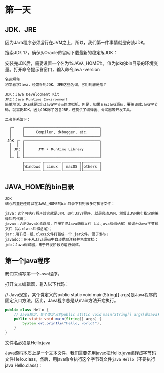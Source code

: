 # 第一天

## JDK、JRE
因为Java程序必须运行在JVM之上，所以，我们第一件事情就是安装JDK。

搜索JDK 17，确保从Oracle的官网下载最新的稳定版JDK：

安装完JDK后，需要设置一个名为%JAVA_HOME%，值为jdk的bin目录的环境变量。打开命令提示符窗口，输入命令java -version
```shell
名词解释
初学者学Java，经常听到JDK、JRE这些名词，它们到底是啥？

JDK：Java Development Kit
JRE：Java Runtime Environment
简单地说，JRE就是运行Java字节码的虚拟机。但是，如果只有Java源码，要编译成Java字节码，就需要JDK，因为JDK除了包含JRE，还提供了编译器、调试器等开发工具。

二者关系如下：

  ┌─    ┌──────────────────────────────────┐
  │     │     Compiler, debugger, etc.     │
  │     └──────────────────────────────────┘
 JDK ┌─ ┌──────────────────────────────────┐
  │  │  │                                  │
  │ JRE │      JVM + Runtime Library       │
  │  │  │                                  │
  └─ └─ └──────────────────────────────────┘
        ┌───────┐┌───────┐┌───────┐┌───────┐
        │Windows││ Linux ││ macOS ││others │
        └───────┘└───────┘└───────┘└───────┘
```
## JAVA_HOME的bin目录
```shell
JDK
细心的童鞋还可以在JAVA_HOME的bin目录下找到很多可执行文件：

java：这个可执行程序其实就是JVM，运行Java程序，就是启动JVM，然后让JVM执行指定的编译后的代码；
javac：这是Java的编译器，它用于把Java源码文件（以.java后缀结尾）编译为Java字节码文件（以.class后缀结尾）；
jar：用于把一组.class文件打包成一个.jar文件，便于发布；
javadoc：用于从Java源码中自动提取注释并生成文档；
jdb：Java调试器，用于开发阶段的运行调试。
```

## 第一个java程序
我们来编写第一个Java程序。

打开文本编辑器，输入以下代码：

 // Java规定，某个类定义的public static void main(String[] args)是Java程序的固定入口方法，因此，Java程序总是从main方法开始执行。
```java
public class Hello {
    // Java规定，某个类定义的public static void main(String[] args)是Java程序的固定入口方法，因此，Java程序总是从main方法开始执行。
    public static void main(String[] args) {
        System.out.println("Hello, world!");
    }
}
```
文件名必须是Hello.java

Java源码本质上是一个文本文件，我们需要先用javac把Hello.java编译成字节码文件Hello.class，然后，用java命令执行这个字节码文件`java Hello`（不要执行java Hello.class）：

